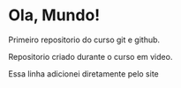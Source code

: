 # Ola, Mundo!
 Primeiro repositorio do curso git e github.

 Repositorio criado durante o curso em video.
 
 Essa linha adicionei diretamente pelo site
